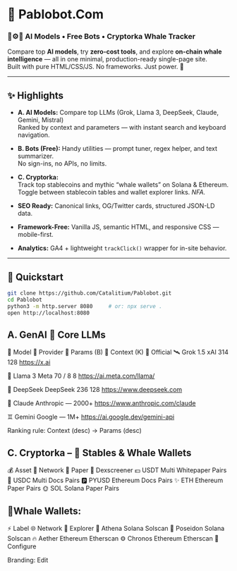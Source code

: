 # 🤖 Pablobot.Com  
### 🧠⚙️💸 AI Models • Free Bots • Cryptorka Whale Tracker

Compare top **AI models**, try **zero-cost tools**, and explore **on-chain whale intelligence** — all in one minimal, production-ready single-page site.  
Built with pure HTML/CSS/JS. No frameworks. Just power. 🚀  

---

## ✨ Highlights

- **A. AI Models:** Compare top LLMs (Grok, Llama 3, DeepSeek, Claude, Gemini, Mistral)  
  Ranked by context and parameters — with instant search and keyboard navigation.

- **B. Bots (Free):** Handy utilities — prompt tuner, regex helper, and text summarizer.  
  No sign-ins, no APIs, no limits.

- **C. Cryptorka:**  
  Track top stablecoins and mythic “whale wallets” on Solana & Ethereum.  
  Toggle between stablecoin tables and wallet explorer links. *NFA.*

- **SEO Ready:** Canonical links, OG/Twitter cards, structured JSON-LD data.

- **Framework-Free:** Vanilla JS, semantic HTML, and responsive CSS — mobile-first.

- **Analytics:** GA4 + lightweight `trackClick()` wrapper for in-site behavior.

---

## 🚀 Quickstart

```bash
git clone https://github.com/Catalitium/Pablobot.git
cd Pablobot
python3 -m http.server 8080     # or: npx serve .
open http://localhost:8080
```


## A. GenAI 🧠 Core LLMs
🧩 Model	🏢 Provider	🧮 Params (B)	📏 Context (K)	🔗 Official
🛰️ Grok 1.5	xAI	314	128	https://x.ai

🦙 Llama 3	Meta	70 / 8	8	https://ai.meta.com/llama/

🧠 DeepSeek	DeepSeek	236	128	https://www.deepseek.com

🧞 Claude	Anthropic	—	2000+	https://www.anthropic.com/claude

♊ Gemini	Google	—	1M+	https://ai.google.dev/gemini-api

Ranking rule: Context (desc) → Params (desc)

## C. Cryptorka – 🐋 Stables & Whale Wallets
💰 Asset	🔗 Network	📄 Paper	🧭 Dexscreener
💵 USDT	Multi	Whitepaper
	Pairs
💸 USDC	Multi	Docs
	Pairs
🅿️ PYUSD	Ethereum	Docs
	Pairs
✨ ETH	Ethereum	Paper
	Pairs
🌞 SOL	Solana	Paper
	Pairs

## 🐋Whale Wallets:

⚡ Label	🌐 Network	🔗 Explorer
🦉 Athena	Solana	Solscan
🌊 Poseidon	Solana	Solscan
🔥 Aether	Ethereum	Etherscan
⚙️ Chronos	Ethereum	Etherscan
🔧 Configure

Branding: Edit <title>, meta tags, favicon, and social previews in index.html
Data: Tables are static JSON-style arrays in app.js for easy future updates.
Newsletter modal: Pure frontend; plug any backend or Supabase later.

##  ☁️ Deploy

Use any static host:

GitHub Pages
Vercel
Netlify
Cloudflare Pages
Fly.io

Just push to main and deploy from the repo root.
Add robots.txt and sitemap.xml for crawl optimization.

## 🧪 Checklist

✅ Lighthouse Score ≥ 90 (Performance, Accessibility)

✅ Fully keyboard & mobile accessible

✅ Semantic markup with ARIA roles

✅ GA + click analytics functional

✅ Single dependency-free JS bundle (app.js)

## 📜 License

MIT — Free to remix, learn, and deploy.
Keep it readable, minimal, and fast. 💨
Made with 🤖 by Pablobot Labs / Catalitium

---
Would you like me to add a **badges section** (e.g., “Built with Vanilla JS”, “GA4 Enabled”, “Mobile Friendly”) at the top for GitHub flair?
#   P a b l o b o t 
 
 #   P a b l o b o t  
 #   P a b l o b o t  
 